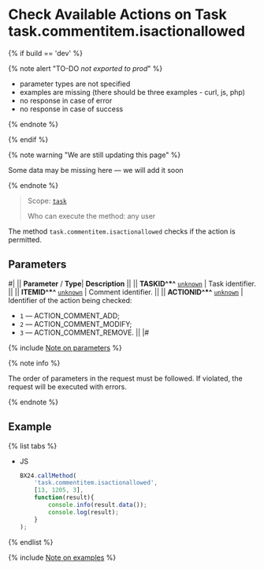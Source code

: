 # Check Available Actions on Task task.commentitem.isactionallowed

{% if build == 'dev' %}

{% note alert "TO-DO _not exported to prod_" %}

- parameter types are not specified
- examples are missing (there should be three examples - curl, js, php)
- no response in case of error
- no response in case of success

{% endnote %}

{% endif %}

{% note warning "We are still updating this page" %}

Some data may be missing here — we will add it soon

{% endnote %}

> Scope: [`task`](../../scopes/permissions.md)
>
> Who can execute the method: any user

The method `task.commentitem.isactionallowed` checks if the action is permitted.

## Parameters

#|
||  **Parameter** / **Type**| **Description** ||
|| **TASKID^*^**
[`unknown`](../../data-types.md) | Task identifier. ||
|| **ITEMID^*^**
[`unknown`](../../data-types.md) | Comment identifier. ||
|| **ACTIONID^*^**
[`unknown`](../../data-types.md) | Identifier of the action being checked:
- `1` — ACTION_COMMENT_ADD; 
- `2` — ACTION_COMMENT_MODIFY; 
- `3` — ACTION_COMMENT_REMOVE. ||
|#

{% include [Note on parameters](../../../_includes/required.md) %}

{% note info %}

The order of parameters in the request must be followed. If violated, the request will be executed with errors.

{% endnote %}

## Example

{% list tabs %}

- JS

    ```js
    BX24.callMethod(
        'task.commentitem.isactionallowed',
        [13, 1205, 3],
        function(result){
            console.info(result.data());
            console.log(result);
        }
    );
    ```

{% endlist %}

{% include [Note on examples](../../../_includes/examples.md) %}
